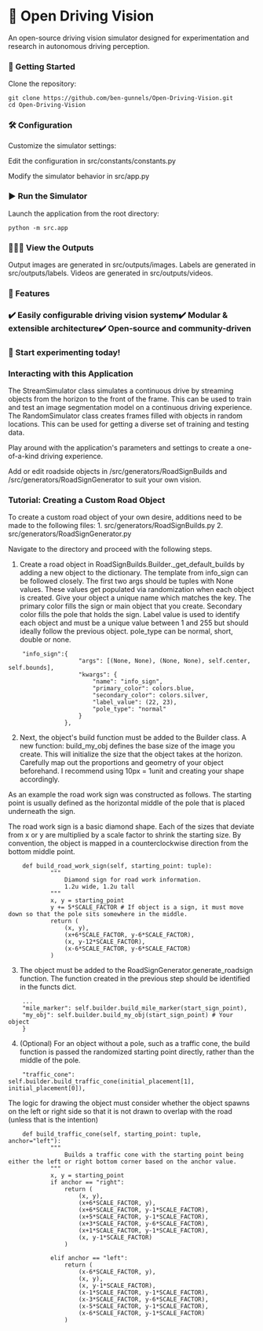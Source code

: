 # 🚗 Open Driving Vision

An open-source driving vision simulator designed for experimentation and research in autonomous driving perception.

### 🚀 Getting Started

Clone the repository:
```
git clone https://github.com/ben-gunnels/Open-Driving-Vision.git
cd Open-Driving-Vision
```
### 🛠 Configuration

Customize the simulator settings:

Edit the configuration in src/constants/constants.py

Modify the simulator behavior in src/app.py

### ▶️ Run the Simulator

Launch the application from the root directory:
```
python -m src.app
```
### 👀🔭🥽 View the Outputs
Output images are generated in src/outputs/images.
Labels are generated in src/outputs/labels.
Videos are generated in src/outputs/videos. 

### 🎯 Features

### ✔️ Easily configurable driving vision system✔️ Modular & extensible architecture✔️ Open-source and community-driven

### 🚀 Start experimenting today!

### Interacting with this Application
The StreamSimulator class simulates a continuous drive by streaming objects from the horizon to the front of the frame. This can be used to train and test an image segmentation model on a continuous driving experience.
The RandomSimulator class creates frames filled with objects in random locations. This can be used for getting a diverse set of training and testing data. 

Play around with the application's parameters and settings to create a one-of-a-kind driving experience. 

Add or edit roadside objects in /src/generators/RoadSignBuilds and /src/generators/RoadSignGenerator to suit your own vision. 

### Tutorial: Creating a Custom Road Object

To create a custom road object of your own desire, additions need to be made to the following files:
    1. src/generators/RoadSignBuilds.py
    2. src/generators/RoadSignGenerator.py

Navigate to the directory and proceed with the following steps. 

1.  Create a road object in RoadSignBuilds.Builder._get_default_builds by adding a new object to the dictionary. The template from info_sign can be followed closely.
The first two args should be tuples with None values. These values get populated via randomization when each object is created. Give your object a unique name which matches the key. 
The primary color fills the sign or main object that you create. Secondary color fills the pole that holds the sign. Label value is used to identify each object and must be a unique value between 1 and 255 but should ideally follow the previous object. pole_type can be normal, short, double or none. 

```
    "info_sign":{
                    "args": [(None, None), (None, None), self.center, self.bounds],
                    "kwargs": {
                        "name": "info_sign",
                        "primary_color": colors.blue,
                        "secondary_color": colors.silver,
                        "label_value": (22, 23),
                        "pole_type": "normal"
                    }
                },
```

2. Next, the object's build function must be added to the Builder class. 
A new function: build_my_obj defines the base size of the image you create. This will initialize the size that the object takes at the horizon.
Carefully map out the proportions and geometry of your object beforehand. I recommend using 10px = 1unit and creating your shape accordingly. 

As an example the road work sign was constructed as follows. The starting point is usually defined as the horizontal middle of the pole that is placed underneath the sign. 

The road work sign is a basic diamond shape. Each of the sizes that deviate from x or y are multiplied by a scale factor to shrink the starting size. By convention, the object is mapped in a counterclockwise direction from the bottom middle point. 
```
    def build_road_work_sign(self, starting_point: tuple):
            """
                Diamond sign for road work information.
                1.2u wide, 1.2u tall
            """
            x, y = starting_point
            y += 5*SCALE_FACTOR # If object is a sign, it must move down so that the pole sits somewhere in the middle. 
            return (
                (x, y), 
                (x+6*SCALE_FACTOR, y-6*SCALE_FACTOR), 
                (x, y-12*SCALE_FACTOR),
                (x-6*SCALE_FACTOR, y-6*SCALE_FACTOR)
            )

```
3. The object must be added to the RoadSignGenerator.generate_roadsign function. The function created in the previous step should be identified in the functs dict. 

```
    ...
    "mile_marker": self.builder.build_mile_marker(start_sign_point),
    "my_obj": self.builder.build_my_obj(start_sign_point) # Your object
    }

```

4. (Optional)
For an object without a pole, such as a traffic cone, the build function is passed the randomized starting point directly, rather than the middle of the pole.
```
    "traffic_cone": self.builder.build_traffic_cone(initial_placement[1], initial_placement[0]),
```

The logic for drawing the object must consider whether the object spawns on the left or right side so that it is not drawn to overlap with the road (unless that is the intention)

```
    def build_traffic_cone(self, starting_point: tuple, anchor="left"):
            """
                Builds a traffic cone with the starting point being either the left or right bottom corner based on the anchor value. 
            """
            x, y = starting_point
            if anchor == "right":
                return (
                    (x, y), 
                    (x+6*SCALE_FACTOR, y), 
                    (x+6*SCALE_FACTOR, y-1*SCALE_FACTOR), 
                    (x+5*SCALE_FACTOR, y-1*SCALE_FACTOR), 
                    (x+3*SCALE_FACTOR, y-6*SCALE_FACTOR), 
                    (x+1*SCALE_FACTOR, y-1*SCALE_FACTOR), 
                    (x, y-1*SCALE_FACTOR)
                )
            
            elif anchor == "left":
                return (
                    (x-6*SCALE_FACTOR, y), 
                    (x, y), 
                    (x, y-1*SCALE_FACTOR), 
                    (x-1*SCALE_FACTOR, y-1*SCALE_FACTOR), 
                    (x-3*SCALE_FACTOR, y-6*SCALE_FACTOR),
                    (x-5*SCALE_FACTOR, y-1*SCALE_FACTOR), 
                    (x-6*SCALE_FACTOR, y-1*SCALE_FACTOR)
                )

```
